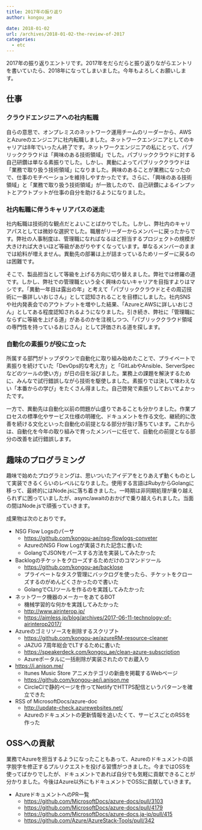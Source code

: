 ```yaml
---
title: 2017年の振り返り
author: kongou_ae

date: 2018-01-02
url: /archives/2018-01-02-the-review-of-2017
categories:
  - etc
---
```


2017年の振り返りエントリです。2017年をだらだらと振り返りながらエントリを書いていたら、2018年になってしまいました。今年もよろしくお願いします。

## 仕事

### クラウドエンジニアへの社内転職

自らの意思で、オンプレミスのネットワーク運用チームのリーダーから、AWSとAzureのエンジニアに社内転職しました。ネットワークエンジニアとしてのキャリアは8年でいったん終了です。ネットワークエンジニアの私にとって、パブリッククラウドは「興味のある技術領域」でした。パブリッククラウドに対する自己研鑽は単なる素振りでした。しかし、異動によってパブリッククラウドは「業務で取り扱う技術領域」になりました。興味のあることが業務になったので、仕事のモチベーションを維持しやすかったです。さらに、「興味のある技術領域」と「業務で取り扱う技術領域」が一致したので、自己研鑽によるインプットとアウトプットが仕事の自分を助けるようになりました。

### 社内転職に伴うキャリアパスの迷走

社内転職は技術的な観点だとよいことばかりでした。しかし、弊社内のキャリアパスとしては微妙な選択でした。職層がリーダーからメンバーに戻ったからです。弊社の人事制度は、管理職になればなるほど担当するプロジェクトの規模が大きければ大きいほど等級があがりやすくなっています。単なるメンバーのままでは給料が増えません。異動先の部署は上が詰まっているためリーダーに戻るのは困難です。

そこで、製品担当として等級を上げる方向に切り替えました。弊社では修羅の道です。しかし、弊社での管理職という全く興味のないキャリアを目指すよりはマシです。「異動一年目は露出の年」と考えて「パブリッククラウドとその周辺技術に一番詳しいおじさん」として認知されることを目標にしました。社内SNSや社内発表会でのアウトプットを増やした結果、「AzureとAWSに詳しいおじさん」としてある程度認知されるようになりました。引き続き、弊社に「管理職にならずに等級を上げる道」があるのかを注視しつつ、「パブリッククラウド領域の専門性を持っているおじさん」として評価される道を探します。

### 自動化の素振りが役に立った

所属する部門がトップダウンで自動化に取り組み始めたことで、プライベートで素振りを続けていた「DevOps的な考え方」と「GitLabやAnsible、ServerSpecなどのツールの使い方」が日の目を浴びました。業務上の課題を解決するために、みんなで試行錯誤しながら技術を駆使しました。素振りでは決して味わえない「本番からの学び」をたくさん得ました。自己啓発で素振りしておいてよかったです。

一方で、異動先は自動化以前の問題が山盛りであることも分かりました。作業プロセスの標準化やサービス仕様の明確化、ドキュメントを作る文化、継続的に改善を続ける文化といった自動化の前提となる部分が抜け落ちています。これからは、自動化を今年の取り組みで育ったメンバーに任せて、自動化の前提となる部分の改善を試行錯誤します。

## 趣味のプログラミング

趣味で始めたプログラミングは、思いついたアイデアをとりあえず動くものとして実装できるくらいのレベルになりました。使用する言語はRubyからGolangに移って、最終的にはNode.jsに落ち着きました。一時期は非同期処理が乗り越えられずに困っていましたが、async/awaitのおかげで乗り越えられました。当面の間はNode.jsで頑張っていきます。

成果物は次のとおりです。

- NSG Flow Logsのパーサ
  - https://github.com/kongou-ae/nsg-flowlogs-conveter
  - AzureのNSG Flow Logが実装された記念に書いた
  - GolangでJSONをパースする方法を実装してみたかった
- Backlogのチケットをクローズするためだけのコマンドツール
  - https://github.com/kongou-ae/backlose
  - プライベートなタスク管理にバックログを使ったら、チケットをクローズするのがめんどくさかったので書いた
  - GolangでCLIツールを作るのを実践してみたかった
- ネットワーク機器のメーカーをあてるBOT
  - 機械学習的な何かを実践してみたかった
  - http://www.airinterop.jp/
  - https://aimless.jp/blog/archives/2017-06-11-technology-of-airinterop2017/
- Azureのゴミリソースを削除するスクリプト
  - https://github.com/kongou-ae/azureRM-resource-cleaner
  - JAZUG 7周年総会でLTするために書いた
  - https://speakerdeck.com/kongou_ae/clean-azure-subscription
  - Azureポータルに一括削除が実装されたのでお蔵入り
- https://i.anison.me/
  - Itunes Music Store アニメカテゴリの新曲を掲載するWebページ
  - https://github.com/kongou-ae/i.anison.me
  - CircleCIで静的ページを作ってNetlifyでHTTPS配信というパターンを確立できた
- RSS of MicrosoftDocs/azure-doc
  - http://update-check.azurewebsites.net/
  - Azureのドキュメントの更新情報を追いたくて、サービスごとのRSSを作った

## OSSへの貢献

業務でAzureを担当するようになったこともあって、Azureのドキュメントの誤字脱字を修正するプルリクエストを投げる習慣がつきました。今まではOSSを使ってばかりでしたが、ドキュメントであれば自分でも気軽に貢献できることが分かりました。今後はAzure以外にもドキュメントでOSSに貢献していきます。

- AzureドキュメントへのPR一覧
  - https://github.com/MicrosoftDocs/azure-docs/pull/3103
  - https://github.com/MicrosoftDocs/azure-docs/pull/4179
  - https://github.com/MicrosoftDocs/azure-docs.ja-jp/pull/415
  - https://github.com/Azure/AzureStack-Tools/pull/342